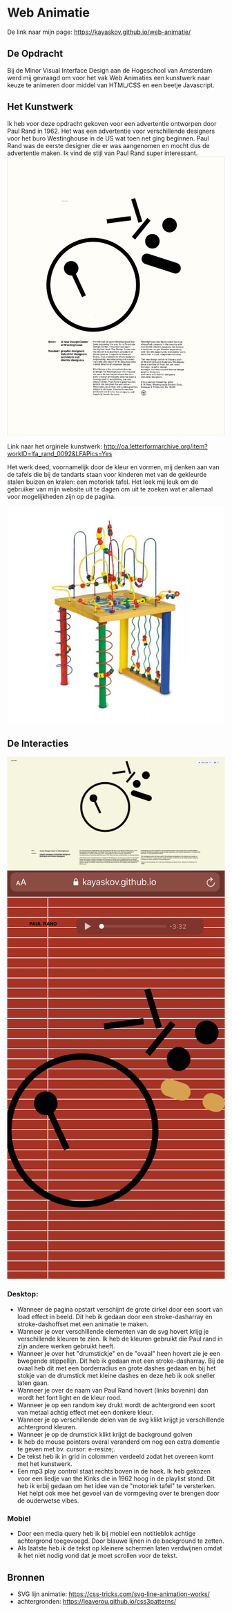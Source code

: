 # Web Animatie

De link naar mijn page: https://kayaskov.github.io/web-animatie/

## De Opdracht
Bij de Minor Visual Interface Design aan de Hogeschool van Amsterdam werd mij gevraagd om voor het vak Web Animaties een kunstwerk naar keuze te animeren door middel van HTML/CSS en een beetje Javascript.

## Het Kunstwerk
Ik heb voor deze opdracht gekoven voor een advertentie ontworpen door Paul Rand in 1962. Het was een advertentie voor verschillende designers voor het buro Westinghouse in de US wat toen net ging beginnen. Paul Rand was de eerste designer die er was aangenomen en mocht dus de advertentie maken. Ik vind de stijl van Paul Rand super interessant.
![afbeelding van paul rand](LfA_Rand_0092_001.jpg)

Link naar het orginele kunstwerk: http://oa.letterformarchive.org/item?workID=lfa_rand_0092&LFAPics=Yes

Het werk deed, voornamelijk door de kleur en vormen, mij denken aan van de tafels die bij de tandarts staan voor kinderen met van de gekleurde stalen buizen en kralen: een motoriek tafel. Het leek mij leuk om de gebruiker van mijn website uit te dagen om uit te zoeken wat er allemaal voor mogelijkheden zijn op de pagina.

![afbeelding van motoriek tafel](motoriek.jpg)

## De Interacties
![afbeelding van page](scherm.png)
![afbeelding van page mobile](screen.jpeg)

### Desktop:
* Wanneer de pagina opstart verschijnt de grote cirkel door een soort van load effect in beeld. Dit heb ik gedaan door een stroke-dasharray en stroke-dashoffset met een animatie te maken.
* Wanneer je over verschillende elementen van de svg hovert krijg je verschillende kleuren te zien. Ik heb de kleuren gebruikt die Paul rand in zijn andere werken gebruikt heeft.
* Wanneer je over het "drumstickje" en de "ovaal" heen hovert zie je een bwegende stippellijn. Dit heb ik gedaan met een stroke-dasharray. Bij de ovaal heb dit met een borderradius en grote dashes gedaan en bij het stokje van de drumstick met kleine dashes en deze heb ik ook sneller laten gaan.
* Wanneer je over de naam van Paul Rand hovert (links bovenin) dan wordt het font light en de kleur rood.
* Wanneer je op een random key drukt wordt de achtergrond een soort van metaal achtig effect met een donkere kleur. 
* Wanneer je op verschillende delen van de svg klikt krijgt je verschillende achtergrond kleuren.
* Wanneer je op de drumstick klikt krijgt de background golven
* Ik heb de mouse pointers overal veranderd om nog een extra dementie te geven met bv. cursor: e-resize;.
* De tekst heb ik in grid in colommen verdeeld zodat het overeen komt met het kunstwerk.
* Een mp3 play control staat rechts boven in de hoek. Ik heb gekozen voor een liedje van the Kinks die in 1962 hoog in de playlist stond. Dit heb ik erbij gedaan om het idee van de "motoriek tafel" te versterken. Het helpt ook mee het gevoel van de vormgeving over te brengen door de ouderwetse vibes.

### Mobiel
* Door een media query heb ik bij mobiel een notitieblok achtige achtergrond toegevoegd. Door blauwe lijnen in de background te zetten.
* Als laatste heb ik de tekst op kleinere schermen laten verdwijnen omdat ik het niet nodig vond dat je moet scrollen voor de tekst. 

## Bronnen

* SVG lijn animatie: https://css-tricks.com/svg-line-animation-works/
* achtergronden: https://leaverou.github.io/css3patterns/
